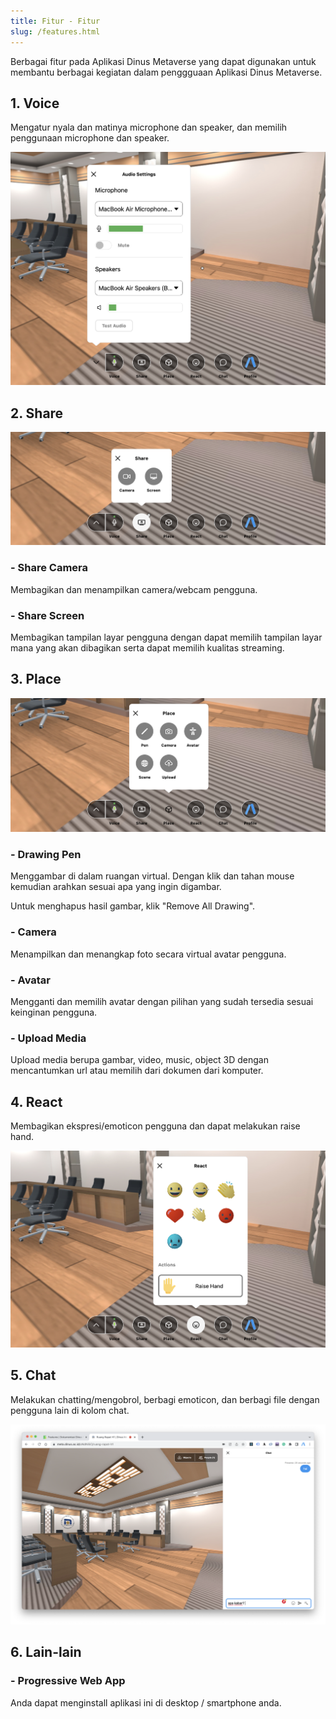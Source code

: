 ```yaml
---
title: Fitur - Fitur
slug: /features.html
---
```


Berbagai fitur pada Aplikasi Dinus Metaverse yang dapat digunakan untuk membantu berbagai kegiatan dalam penggguaan Aplikasi Dinus Metaverse.

## 1. Voice

Mengatur nyala dan matinya microphone dan speaker, dan memilih penggunaan microphone dan speaker.

![ini mic](img/fitur_audio.jpeg)


## 2. Share

![camera webcam](img/fitur_share.jpeg)

### - Share Camera

Membagikan dan menampilkan camera/webcam pengguna.

### - Share Screen

Membagikan tampilan layar pengguna dengan dapat memilih tampilan layar mana yang akan dibagikan serta dapat memilih kualitas streaming.


## 3. Place

![Place](img/fitur_place.jpeg)

### - Drawing Pen

Menggambar di dalam ruangan virtual. Dengan klik dan tahan mouse kemudian arahkan sesuai apa yang ingin digambar. 

Untuk menghapus hasil gambar, klik "Remove All Drawing".

### - Camera

Menampilkan dan menangkap foto secara virtual avatar pengguna. 

### - Avatar

Mengganti dan memilih avatar dengan pilihan yang sudah tersedia sesuai keinginan pengguna. 

### - Upload Media

Upload media berupa gambar, video, music, object 3D dengan mencantumkan url atau memilih dari dokumen dari komputer.


## 4. React

Membagikan ekspresi/emoticon pengguna dan dapat melakukan raise hand.

![reaction](img/fitur_react.jpeg)

## 5. Chat

Melakukan chatting/mengobrol, berbagi emoticon, dan berbagi file dengan pengguna lain di kolom chat. 

![chatting](img/chat.png)


## 6. Lain-lain

### - Progressive Web App

Anda dapat menginstall aplikasi ini di desktop / smartphone anda.
